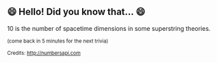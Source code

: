## 😄 Hello! Did you know that... 😄
10 is the number of spacetime dimensions in some superstring theories.

<sup>(come back in 5 minutes for the next trivia)</sup>


<sup>Credits: http://numbersapi.com</sup>
